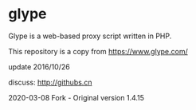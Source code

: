 # glype

Glype is a web-based proxy script written in PHP. 



This repository is a copy from  https://www.glype.com/

update 2016/10/26

discuss: http://githubs.cn

2020-03-08 Fork - Original version 1.4.15

